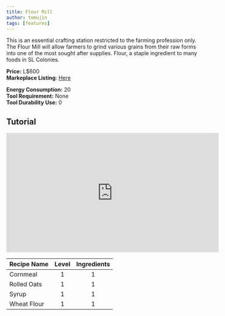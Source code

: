 ```yaml
---
title: Flour Mill
author: temujin
tags: [features]
---
```

This is an essential crafting station restricted to the farming profession only.
The Flour Mill will allow farmers to grind various grains from their raw forms into one of the most sought after supplies. Flour, a staple ingredient to many foods in SL Colonies.

**Price:** L$600<br>
**Markeplace Listing**: [Here](https://marketplace.secondlife.com/p/SLC-Craftables-Flour-Mill/19440304)<br>

**Energy Consumption:** 20<br>
**Tool Requirement:** None<br>
**Tool Durability Use:** 0

## Tutorial
<iframe width="560" height="315" src="https://www.youtube.com/embed/vonpJI_NliY" frameborder="0" allow="accelerometer; autoplay; encrypted-media; gyroscope; picture-in-picture" allowfullscreen></iframe>

| Recipe Name | Level | Ingredients |
|:------------|:-----:|:-----------:|
| Cornmeal    |   1   |     1       |
| Rolled Oats |   1   |     1       |
| Syrup       |   1   |     1       |
| Wheat Flour |   1   |     1       |
